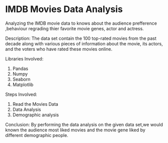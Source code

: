 # IMDB Movies Data Analysis
Analyzing the IMDB movie data to knows about the audience prefference ,behaviour regrading thier favorite movie genes, actor and actress.

Description: The data set contain the 100 top-rated movies from the past decade along with various pieces of information about the movie, its actors, and the voters who have rated these movies online. 

Libraries Involved:
1. Pandas
2. Numpy
3. Seaborn
4. Matplotlib

Steps Involved:
1. Read the Movies Data
2. Data Analysis
3. Demographic analysis

Conclusion:
By performing the data analysis on the given data set,we would known the audience most liked movies and the movie gene liked by different demographic people.
